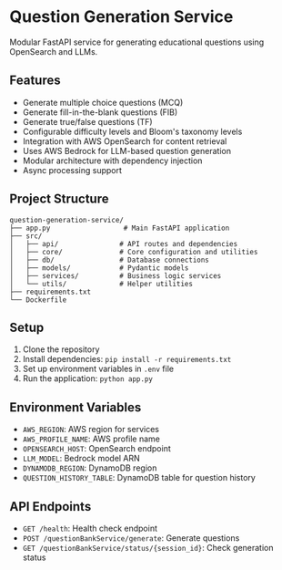 # Question Generation Service

Modular FastAPI service for generating educational questions using OpenSearch and LLMs.

## Features

- Generate multiple choice questions (MCQ)
- Generate fill-in-the-blank questions (FIB)
- Generate true/false questions (TF)
- Configurable difficulty levels and Bloom's taxonomy levels
- Integration with AWS OpenSearch for content retrieval
- Uses AWS Bedrock for LLM-based question generation
- Modular architecture with dependency injection
- Async processing support

## Project Structure

```
question-generation-service/
├── app.py                  # Main FastAPI application
├── src/
│   ├── api/               # API routes and dependencies
│   ├── core/              # Core configuration and utilities
│   ├── db/                # Database connections
│   ├── models/            # Pydantic models
│   ├── services/          # Business logic services
│   └── utils/             # Helper utilities
├── requirements.txt
└── Dockerfile
```

## Setup

1. Clone the repository
2. Install dependencies: `pip install -r requirements.txt`
3. Set up environment variables in `.env` file
4. Run the application: `python app.py`

## Environment Variables

- `AWS_REGION`: AWS region for services
- `AWS_PROFILE_NAME`: AWS profile name
- `OPENSEARCH_HOST`: OpenSearch endpoint
- `LLM_MODEL`: Bedrock model ARN
- `DYNAMODB_REGION`: DynamoDB region
- `QUESTION_HISTORY_TABLE`: DynamoDB table for question history

## API Endpoints

- `GET /health`: Health check endpoint
- `POST /questionBankService/generate`: Generate questions
- `GET /questionBankService/status/{session_id}`: Check generation status
